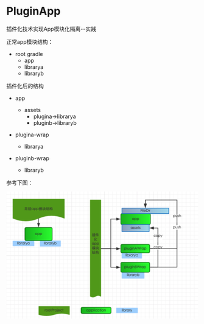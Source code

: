 # PluginApp
插件化技术实现App模块化隔离--实践

正常app模块结构：

- root gradle
	- app
	- librarya
	- libraryb

插件化后的结构

- app
	- assets	
		- plugina->librarya  
		- pluginb->libraryb
- plugina-wrap 
	- librarya
	
- pluginb-wrap
	- libraryb

参考下图：

<img src="./pic/app_module.png" width="640" />
